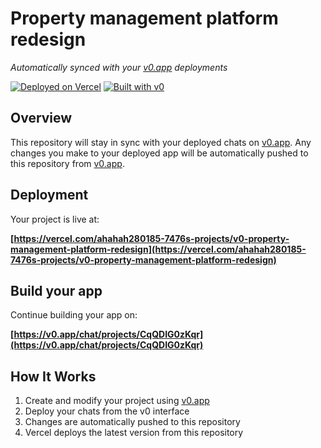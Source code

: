 # Property management platform redesign

*Automatically synced with your [v0.app](https://v0.app) deployments*

[![Deployed on Vercel](https://img.shields.io/badge/Deployed%20on-Vercel-black?style=for-the-badge&logo=vercel)](https://vercel.com/ahahah280185-7476s-projects/v0-property-management-platform-redesign)
[![Built with v0](https://img.shields.io/badge/Built%20with-v0.app-black?style=for-the-badge)](https://v0.app/chat/projects/CqQDIG0zKqr)

## Overview

This repository will stay in sync with your deployed chats on [v0.app](https://v0.app).
Any changes you make to your deployed app will be automatically pushed to this repository from [v0.app](https://v0.app).

## Deployment

Your project is live at:

**[https://vercel.com/ahahah280185-7476s-projects/v0-property-management-platform-redesign](https://vercel.com/ahahah280185-7476s-projects/v0-property-management-platform-redesign)**

## Build your app

Continue building your app on:

**[https://v0.app/chat/projects/CqQDIG0zKqr](https://v0.app/chat/projects/CqQDIG0zKqr)**

## How It Works

1. Create and modify your project using [v0.app](https://v0.app)
2. Deploy your chats from the v0 interface
3. Changes are automatically pushed to this repository
4. Vercel deploys the latest version from this repository